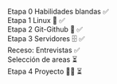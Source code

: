 Etapa 0 Habilidades blandas ✅
<br>
Etapa 1 Linux 🐧 ✅
<br>
Etapa 2 Git-Github 🐙 ✅
<br>
Etapa 3 Servidores 🗄️ ✅
<br>
Receso: Entrevistas ✅
<br>
Selección de areas ⏳
<br>
Etapa 4 Proyecto 👨‍💻 ⏳
